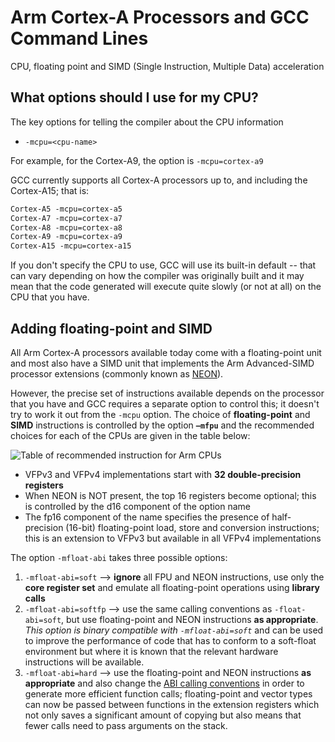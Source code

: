 # Arm Cortex-A Processors and GCC Command Lines

CPU, floating point and SIMD (Single Instruction, Multiple Data) acceleration

## What options should I use for my CPU?

The key options for telling the compiler about the CPU information

- ` -mcpu=<cpu-name> `

For example, for the Cortex-A9, the option is `-mcpu=cortex-a9`

GCC currently supports all Cortex-A processors up to, and including the Cortex-A15; that is:

```makefile
Cortex-A5 -mcpu=cortex-a5
Cortex-A7 -mcpu=cortex-a7
Cortex-A8 -mcpu=cortex-a8
Cortex-A9 -mcpu=cortex-a9
Cortex-A15 -mcpu=cortex-a15
```

If you don't specify the CPU to use, GCC will use its built-in default -- that can vary depending on how the compiler was originally built and it may mean that the code generated will execute quite slowly (or not at all) on the CPU that you have.

## Adding floating-point and SIMD

All Arm Cortex-A processors available today come with a floating-point unit and most also have a SIMD unit that implements the Arm Advanced-SIMD processor extensions (commonly known as [NEON](https://developer.arm.com/technologies/neon)).

However, the precise set of instructions available depends on the processor that you have and GCC requires a separate option to control this; it doesn't try to work it out from the `-mcpu` option. The choice of **floating-point** and **SIMD** instructions is controlled by the option **`–mfpu`** and the recommended choices for each of the CPUs are given in the table below:

![Table of recommended instruction for Arm CPUs](../assets/6574.blogentry_2D00_103749_2D00_004812900_2B00_1365712953_5F00_thumb.png)

- VFPv3 and VFPv4 implementations start with **32 double-precision registers**
- When NEON is NOT present, the top 16 registers become optional; this is controlled by the d16 component of the option name
- The fp16 component of the name specifies the presence of half-precision (16-bit) floating-point load, store and conversion instructions; this is an extension to VFPv3 but available in all VFPv4 implementations

 The option `-mfloat-abi` takes three possible options:

1. `-mfloat-abi=soft` --> **ignore** all FPU and NEON instructions, use only the **core register set** and emulate all floating-point operations using **library calls**
2. `-mfloat-abi=softfp` --> use the same calling conventions as `-float-abi=soft`, but use floating-point and NEON instructions **as appropriate**. *This option is binary compatible with `-mfloat-abi=soft`* and can be used to improve the performance of code that has to conform to a soft-float environment but where it is known that the relevant hardware instructions will be available.
3. `-mfloat-abi=hard` --> use the floating-point and NEON instructions **as appropriate** and also change the [ABI calling conventions](http://infocenter.arm.com/help/topic/com.arm.doc.ihi0042-/index.html) in order to generate more efficient function calls; floating-point and vector types can now be passed between functions in the extension registers which not only saves a significant amount of copying but also means that fewer calls need to pass arguments on the stack.
